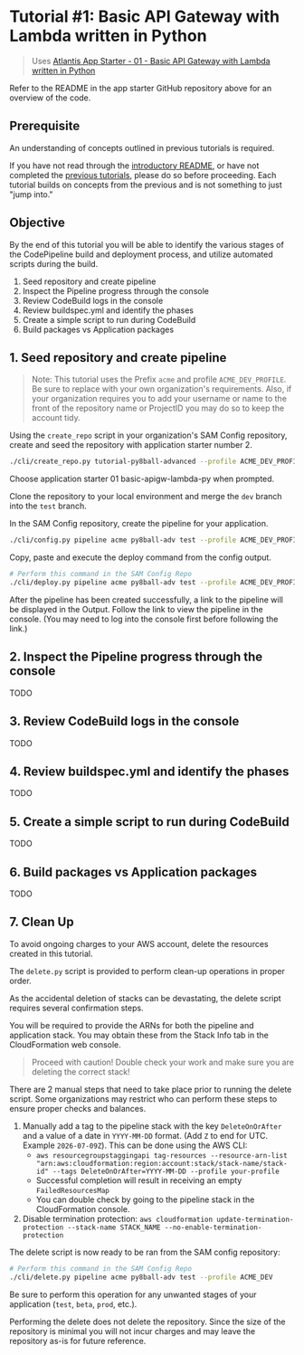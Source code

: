 # Tutorial #1: Basic API Gateway with Lambda written in Python

> Uses [Atlantis App Starter - 01 - Basic API Gateway with Lambda written in Python](https://github.com/63Klabs/atlantis-starter-01-basic-apigw-lambda-py)

Refer to the README in the app starter GitHub repository above for an overview of the code.

## Prerequisite

An understanding of concepts outlined in previous tutorials is required.

If you have not read through the [introductory README](../../README.md), or have not completed the [previous tutorials](../../README.md#tutorials), please do so before proceeding. Each tutorial builds on concepts from the previous and is not something to just "jump into."

## Objective

By the end of this tutorial you will be able to identify the various stages of the CodePipeline build and deployment process, and utilize automated scripts during the build.

1. Seed repository and create pipeline
2. Inspect the Pipeline progress through the console
3. Review CodeBuild logs in the console
4. Review buildspec.yml and identify the phases
5. Create a simple script to run during CodeBuild
6. Build packages vs Application packages

## 1. Seed repository and create pipeline

> Note: This tutorial uses the Prefix `acme` and profile `ACME_DEV_PROFILE`. Be sure to replace with your own organization's requirements. Also, if your organization requires you to add your username or name to the front of the repository name or ProjectID you may do so to keep the account tidy.

Using the `create_repo` script in your organization's SAM Config repository, create and seed the repository with application starter number 2.

```bash
./cli/create_repo.py tutorial-py8ball-advanced --profile ACME_DEV_PROFILE
```

Choose application starter 01 basic-apigw-lambda-py when prompted.

Clone the repository to your local environment and merge the `dev` branch into the `test` branch.

In the SAM Config repository, create the pipeline for your application.

```bash
./cli/config.py pipeline acme py8ball-adv test --profile ACME_DEV_PROFILE
```

Copy, paste and execute the deploy command from the config output.

```bash
# Perform this command in the SAM Config Repo
./cli/deploy.py pipeline acme py8ball-adv test --profile ACME_DEV_PROFILE
```

After the pipeline has been created successfully, a link to the pipeline will be displayed in the Output. Follow the link to view the pipeline in the console. (You may need to log into the console first before following the link.)

## 2. Inspect the Pipeline progress through the console

TODO

## 3. Review CodeBuild logs in the console

TODO

## 4. Review buildspec.yml and identify the phases

TODO

## 5. Create a simple script to run during CodeBuild

TODO

## 6. Build packages vs Application packages

TODO

## 7. Clean Up

To avoid ongoing charges to your AWS account, delete the resources created in this tutorial.

The `delete.py` script is provided to perform clean-up operations in proper order.

As the accidental deletion of stacks can be devastating, the delete script requires several confirmation steps.

You will be required to provide the ARNs for both the pipeline and application stack. You may obtain these from the Stack Info tab in the CloudFormation web console.

> Proceed with caution! Double check your work and make sure you are deleting the correct stack!

There are 2 manual steps that need to take place prior to running the delete script. Some organizations may restrict who can perform these steps to ensure proper checks and balances.

1. Manually add a tag to the pipeline stack with the key `DeleteOnOrAfter` and a value of a date in `YYYY-MM-DD` format. (Add `Z` to end for UTC. Example `2026-07-09Z`). This can be done using the AWS CLI:
	- `aws resourcegroupstaggingapi tag-resources --resource-arn-list "arn:aws:cloudformation:region:account:stack/stack-name/stack-id" --tags DeleteOnOrAfter=YYYY-MM-DD --profile your-profile`
	- Successful completion will result in receiving an empty `FailedResourcesMap`
	- You can double check by going to the pipeline stack in the CloudFormation console.
2. Disable termination protection: `aws cloudformation update-termination-protection --stack-name STACK_NAME --no-enable-termination-protection`

The delete script is now ready to be ran from the SAM config repository:

```bash
# Perform this command in the SAM Config Repo
./cli/delete.py pipeline acme py8ball-adv test --profile ACME_DEV
```

Be sure to perform this operation for any unwanted stages of your application (`test`, `beta`, `prod`, etc.).

Performing the delete does not delete the repository. Since the size of the repository is minimal you will not incur charges and may leave the repository as-is for future reference.
